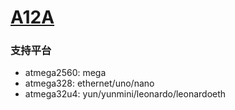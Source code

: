 # [A12A](https://github.com/OS-Q/A12A)

### 支持平台

* atmega2560: mega
* atmega328: ethernet/uno/nano
* atmega32u4: yun/yunmini/leonardo/leonardoeth
